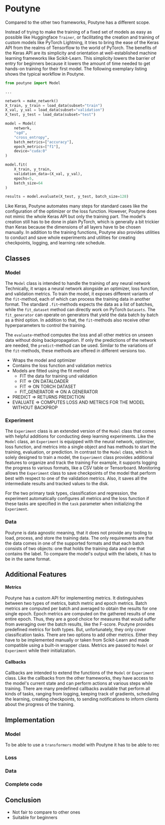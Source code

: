 # Poutyne

Compared to the other two frameworks, Poutyne has a different scope.

Instead of trying to make the training of a fixed set of models as easy as possible like Huggingface `Trainer`, or facilitating the creation and training of custom models like PyTorch Lightning, it tries to bring the ease of the Keras API from the realms of Tensorflow to the world of PyTorch.
The benefits of the Keras API are its simplicity and orientation at well-established machine learning frameworks like Scikit-Learn.
This simplicity lowers the barrier of entry for beginners because it lowers the amount of time needed to get hands-on training for their first model.
The following exemplary listing shows the typical workflow in Poutyne.

```python
from poutyne import Model

...

network = make_network()
X_train, y_train = load_data(subset="train")
X_val, y_val = load_data(subset="validation")
X_test, y_test = load_data(subset="test")

model = Model(
    network,
    "sgd",
    "cross_entropy",
    batch_metrics=["accuracy"],
    epoch_metrics=["f1"],
    device="cuda:0"
)

model.fit(
    X_train, y_train,
    validation_data=(X_val, y_val),
    epochs=5,
    batch_size=64
)

results = model.evaluate(X_test, y_test, batch_size=128)
```

Like Keras, Poutyne automates many steps for standard cases like the configuration of the optimizer or the loss function.
However, Poutyne does not mimic the whole Keras API but only the training part.
The model's creation still has to be done in plain PyTorch, which is generally a bit trickier than Keras because the dimensions of all layers have to be chosen manually.
In addition to the training functions, Poutyne also provides utilities to conduct and save whole experiments and utilities for creating checkpoints, logging, and learning rate schedule.

## Classes

### Model

The `Model` class is intended to handle the training of any neural network
Technically, it wraps a neural network alongside an optimizer, loss function, and validation metrics.
To train the model, it exposes different variants of the `fit`-method, each of which can process the training data in another format.
The standard `.fit`-methods expects the data as a list of batches, while the `fit_dataset` method can directly work on PyTorch `Datasets`.
The `fit_generator` can operate on generators that yield the data batch by batch as a third option.
In addition to that, the `fit`-methods also receive other hyperparameters to control the training.

The `evaluate`-method computes the loss and all other metrics on unseen data without doing backpropagation.
If only the predictions of the network are needed, the `predict`-method can be used.
Similar to the variations of the `fit`-methods, these methods are offered in different versions too.

* Wraps the model and optimizer
* Contains the loss function and validation metrics
* Models are fitted using the fit method
  * FIT  the data for training und validation
  * FIT => ON DATALOADER
  * FIT => ON TORCH DATASET
  * FIT_GENERATOR => ON A GENERATOR
* PREDICT => RETURNS PREDICTION
* EVALUATE => COMPUTES LOSS AND METRICS FOR THE MODEL WITHOUT BACKPROP

### Experiment

The `Experiment` class is an extended version of the `Model` class that comes with helpful additions for conducting deep learning experiments.
Like the `Model` class, an `Experiment` is equipped with the neural network, optimizer, loss function, and metrics into a single object and has methods to start the training, evaluation, or prediction.
In contrast to the `Model` class, which is solely designed to train a model, the `Experiment` class provides additional features to organize and track the training
For example, it supports logging the progress to various formats, like a CSV table or Tensorboard.
Monitoring allows the `Experiment` class to save checkpoints of the model that perform best with respect to one of the validation metrics.
Also, it saves all the intermediate results and tracked values to the disk.

For the two primary task types, classification and regression, the experiment automatically configures all metrics and the loss function if these tasks are specified in the `task` parameter when initializing the `Experiment`.

### Data

Poutyne is data agnostic meaning, that it does not provide any tooling to load, process, and store the training data.
The only requirements are that the data comes in one of the supported formats and that each batch consists of two objects: one that holds the training data and one that contains the label.
To compare the model's output with the labels, it has to be in the same format.

## Additional Features

#### Metrics

Poutyne has a custom API for implementing metrics.
It distinguishes between two types of metrics, batch metric and epoch metrics.
Batch metrics are computed per batch and averaged to obtain the results for one single epoch.
Epoch metrics are computed on the gathered results of one entire epoch. Thus, they are a good choice for measures that would suffer from averaging over the batch results, like the F-score.
Poutyne provides predefined metrics for both types. But, unfortunately, they only cover classification tasks.
There are two options to add other metrics. Either they have to be implemented manually or taken from Scikit-Learn and made compatible using a built-in wrapper class.
Metrics are passed to `Model` or `Experiment` while their initialization.
#### Callbacks

Callbacks are intended to extend the functions of the `Model` or `Experiment` class. Like the callbacks from the other frameworks, they have access to the model's current state and can perform actions at various steps while training.
There are many predefined callbacks available that perform all kinds of tasks, ranging from logging, keeping track of gradients, scheduling the learning, creating checkpoints, to sending notifications to inform clients about the progress of the training.

## Implementation

### Model

To be able to use a `transformers` model with Poutyne it has to be able to rec

### Loss

### Data


### Complete code

## Conclusion

* Not fair to compare to other ones
* Suitable for beginners